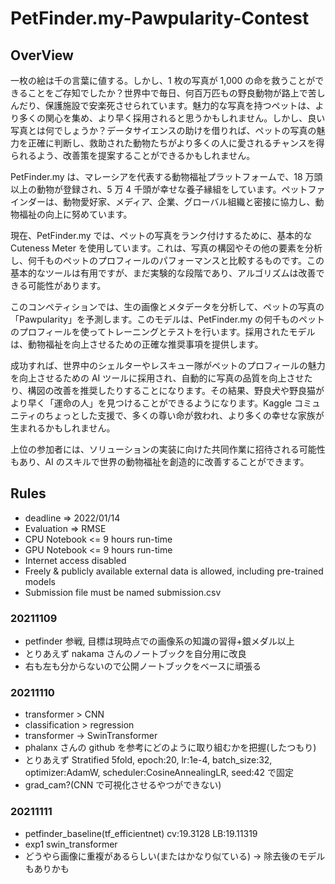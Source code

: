 # PetFinder.my-Pawpularity-Contest

## OverView

一枚の絵は千の言葉に値する。しかし、1 枚の写真が 1,000 の命を救うことができることをご存知でしたか？世界中で毎日、何百万匹もの野良動物が路上で苦しんだり、保護施設で安楽死させられています。魅力的な写真を持つペットは、より多くの関心を集め、より早く採用されると思うかもしれません。しかし、良い写真とは何でしょうか？データサイエンスの助けを借りれば、ペットの写真の魅力を正確に判断し、救助された動物たちがより多くの人に愛されるチャンスを得られるよう、改善策を提案することができるかもしれません。

PetFinder.my は、マレーシアを代表する動物福祉プラットフォームで、18 万頭以上の動物が登録され、5 万 4 千頭が幸せな養子縁組をしています。ペットファインダーは、動物愛好家、メディア、企業、グローバル組織と密接に協力し、動物福祉の向上に努めています。

現在、PetFinder.my では、ペットの写真をランク付けするために、基本的な Cuteness Meter を使用しています。これは、写真の構図やその他の要素を分析し、何千ものペットのプロフィールのパフォーマンスと比較するものです。この基本的なツールは有用ですが、まだ実験的な段階であり、アルゴリズムは改善できる可能性があります。

このコンペティションでは、生の画像とメタデータを分析して、ペットの写真の「Pawpularity」を予測します。このモデルは、PetFinder.my の何千ものペットのプロフィールを使ってトレーニングとテストを行います。採用されたモデルは、動物福祉を向上させるための正確な推奨事項を提供します。

成功すれば、世界中のシェルターやレスキュー隊がペットのプロフィールの魅力を向上させるための AI ツールに採用され、自動的に写真の品質を向上させたり、構図の改善を推奨したりすることになります。その結果、野良犬や野良猫がより早く「運命の人」を見つけることができるようになります。Kaggle コミュニティのちょっとした支援で、多くの尊い命が救われ、より多くの幸せな家族が生まれるかもしれません。

上位の参加者には、ソリューションの実装に向けた共同作業に招待される可能性もあり、AI のスキルで世界の動物福祉を創造的に改善することができます。

## Rules

- deadline => 2022/01/14
- Evaluation => RMSE
- CPU Notebook <= 9 hours run-time
- GPU Notebook <= 9 hours run-time
- Internet access disabled
- Freely & publicly available external data is allowed, including pre-trained models
- Submission file must be named submission.csv

### 20211109

- petfinder 参戦, 目標は現時点での画像系の知識の習得+銀メダル以上
- とりあえず nakama さんのノートブックを自分用に改良
- 右も左も分からないので公開ノートブックをベースに頑張る

### 20211110

- transformer > CNN
- classification > regression
- transformer -> SwinTransformer
- phalanx さんの github を参考にどのように取り組むかを把握(したつもり)
- とりあえず Stratified 5fold, epoch:20, lr:1e-4, batch_size:32, optimizer:AdamW, scheduler:CosineAnnealingLR, seed:42 で固定
- grad_cam?(CNN で可視化させるやつができない)

### 20211111

- petfinder_baseline(tf_efficientnet) cv:19.3128 LB:19.11319
- exp1 swin_transformer
- どうやら画像に重複があるらしい(またはかなり似ている) -> 除去後のモデルもありかも
